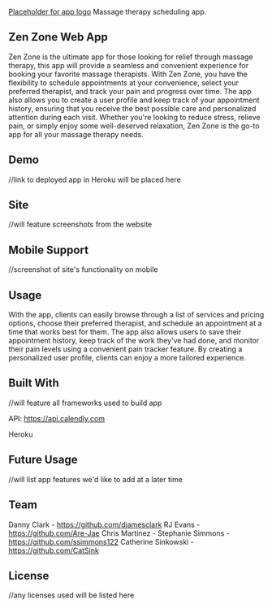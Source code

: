 
[Placeholder for app logo](https://placehold.co/600x400/EEE/31343C)
Massage therapy scheduling app.



## Zen Zone Web App 
Zen Zone is the ultimate app for those looking for relief through massage therapy, this app will provide a seamless and convenient experience for booking your favorite massage therapists. With Zen Zone, you have the flexibility to schedule appointments at your convenience, select your preferred therapist, and track your pain and progress over time. The app also allows you to create a user profile and keep track of your appointment history, ensuring that you receive the best possible care and personalized attention during each visit. Whether you're looking to reduce stress, relieve pain, or simply enjoy some well-deserved relaxation, Zen Zone is the go-to app for all your massage therapy needs.

## Demo 

//link to deployed app in Heroku will be placed here 


## Site

//will feature screenshots from the website 

## Mobile Support

//screenshot of site's functionality on mobile 

## Usage 
 With the app, clients can easily browse through a list of services and pricing options, choose their preferred therapist, and schedule an appointment at a time that works best for them. The app also allows users to save their appointment history, keep track of the work they've had done, and monitor their pain levels using a convenient pain tracker feature. By creating a personalized user profile, clients can enjoy a more tailored experience. 

## Built With

//will feature all frameworks used to build app 

API: https://api.calendly.com

Heroku



## Future Usage 

//will list app features we'd like to add at a later time 

## Team 
Danny Clark - https://github.com/djamesclark
RJ Evans - https://github.com/Are-Jae
Chris Martinez - 
Stephanie Simmons - https://github.com/ssimmons122 
Catherine Sinkowski - https://github.com/CatSink


## License 

//any licenses used will be listed here 